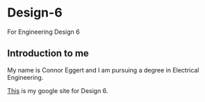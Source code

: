 # Design-6
For Engineering Design 6

## Introduction to me

My name is Connor Eggert and I am pursuing a degree in Electrical Engineering.

[This](https://sites.google.com/view/design6connoreggert/home) is my google site for Design 6.


